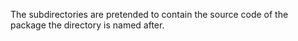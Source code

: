 The subdirectories are pretended to contain the source code of the package the directory is named after.
